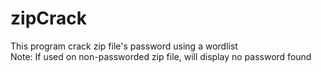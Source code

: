 # zipCrack
This program crack zip file's password using a wordlist</br>
Note: If used on non-passworded zip file, will display no password found

